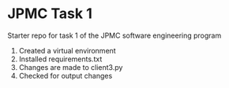 # JPMC Task 1
Starter repo for task 1 of the JPMC software engineering program


1. Created a virtual environment
2. Installed requirements.txt
3. Changes are made to client3.py 
4. Checked for output changes
